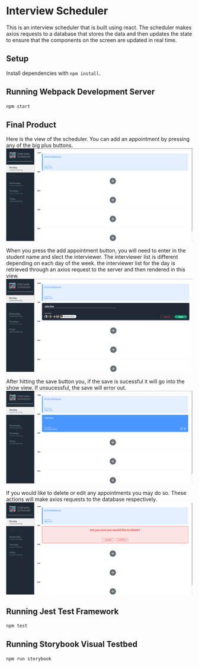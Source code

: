 # Interview Scheduler

This is an interview scheduler that is built using react. The scheduler makes axios requests to a database that stores the data and then updates the state to ensure that the components on the screen are updated in real time.

## Setup

Install dependencies with `npm install`.

## Running Webpack Development Server

```sh
npm start
```

## Final Product

Here is the view of the scheduler. You can add an appointment by pressing any of the big plus buttons.
!["Scheduler View"](https://github.com/etseng02/scheduler/blob/master/Docs/1.png)

When you press the add appointment button, you will need to enter in the student name and slect the interviewer. The interviewer list is different depending on each day of the week. the interviewer list for the day is retrieved through an axios request to the server and then rendered in this view.
!["Add an appointment"](https://github.com/etseng02/scheduler/blob/master/Docs/2.png)

After hitting the save button you, if the save is sucessful it will go into the show view. If unsucessful, the save will error out.
!["Show view"](https://github.com/etseng02/scheduler/blob/master/Docs/3.png)

If you would like to delete or edit any appointments you may do so. These actions will make axios requests to the database respectively.
!["Delete view"](https://github.com/etseng02/scheduler/blob/master/Docs/4.png)


## Running Jest Test Framework

```sh
npm test
```

## Running Storybook Visual Testbed

```sh
npm run storybook
```